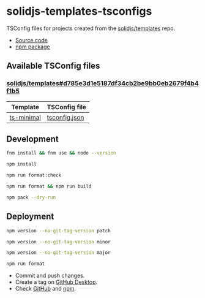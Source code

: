 # solidjs-templates-tsconfigs

TSConfig files for projects created from the [solidjs/templates](https://github.com/solidjs/templates) repo.

- [Source code](https://github.com/joaopalmeiro/solidjs-templates-tsconfigs)
- [npm package](https://www.npmjs.com/package/solidjs-templates-tsconfigs)

## Available TSConfig files

### [solidjs/templates#d785e3d1e5187df34cb2be9bb0eb2679f4b4f1b5](https://github.com/solidjs/templates/tree/d785e3d1e5187df34cb2be9bb0eb2679f4b4f1b5)

| Template                                                                                                    | TSConfig file                                                                                                                |
| ----------------------------------------------------------------------------------------------------------- | ---------------------------------------------------------------------------------------------------------------------------- |
| [ts-minimal](https://github.com/solidjs/templates/tree/d785e3d1e5187df34cb2be9bb0eb2679f4b4f1b5/ts-minimal) | [tsconfig.json](https://github.com/solidjs/templates/blob/d785e3d1e5187df34cb2be9bb0eb2679f4b4f1b5/ts-minimal/tsconfig.json) |

## Development

```bash
fnm install && fnm use && node --version
```

```bash
npm install
```

```bash
npm run format:check
```

```bash
npm run format && npm run build
```

```bash
npm pack --dry-run
```

## Deployment

```bash
npm version --no-git-tag-version patch
```

```bash
npm version --no-git-tag-version minor
```

```bash
npm version --no-git-tag-version major
```

```bash
npm run format
```

- Commit and push changes.
- Create a tag on [GitHub Desktop](https://github.blog/2020-05-12-create-and-push-tags-in-the-latest-github-desktop-2-5-release/).
- Check [GitHub](https://github.com/joaopalmeiro/solidjs-templates-tsconfigs/actions) and [npm](https://www.npmjs.com/package/solidjs-templates-tsconfigs).
